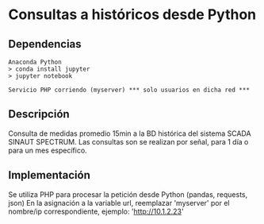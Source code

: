 # Consultas a históricos desde Python

## Dependencias

```
Anaconda Python
> conda install jupyter
> jupyter notebook

Servicio PHP corriendo (myserver) *** solo usuarios en dicha red ***
```

## Descripción
Consulta de medidas promedio 15min a la BD histórica del sistema SCADA SINAUT SPECTRUM.
Las consultas son se realizan por señal, para 1 día o para un mes específico.

## Implementación
Se utiliza PHP para procesar la petición desde Python (pandas, requests, json)
En la asignación a la variable url, reemplazar 'myserver' por el nombre/ip correspondiente, ejemplo: 'http://10.1.2.23'
